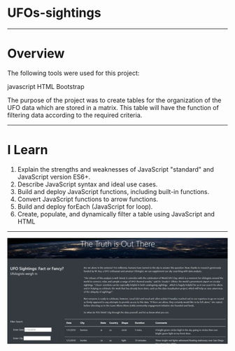# UFOs-sightings
________________________________________________
# Overview

The following tools were used for this project:

javascript
HTML
Bootstrap

The purpose of the project was to create tables for the organization of the UFO data which are stored in a matrix. This table will have the function of filtering data according to the required criteria.
_____________________________________________________________________________________________________________________________________________________________________

# I Learn

1. Explain the strengths and weaknesses of JavaScript "standard" and JavaScript version ES6+.
2. Describe JavaScript syntax and ideal use cases.
3. Build and deploy JavaScript functions, including built-in functions.
4. Convert JavaScript functions to arrow functions.
5. Build and deploy forEach (JavaScript for loop).
6. Create, populate, and dynamically filter a table using JavaScript and HTML
______________________________________________________________________________________________________________________________________________________________________




![image](https://github.com/RodrigoCR25/UFOs-sightings/blob/main/Imagen%201.png)
